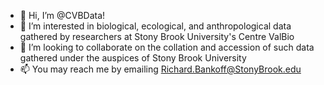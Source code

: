 - 👋 Hi, I’m @CVBData!
- 👀 I’m interested in biological, ecological, and anthropological data gathered by researchers at Stony Brook University's Centre ValBio
- 💞️ I’m looking to collaborate on the collation and accession of such data gathered under the auspices of Stony Brook University
- 📫 You may reach me by emailing Richard.Bankoff@StonyBrook.edu

<!---
CVBData/CVBData is a ✨ special ✨ repository because its `README.md` (this file) appears on your GitHub profile.
You can click the Preview link to take a look at your changes.
--->
